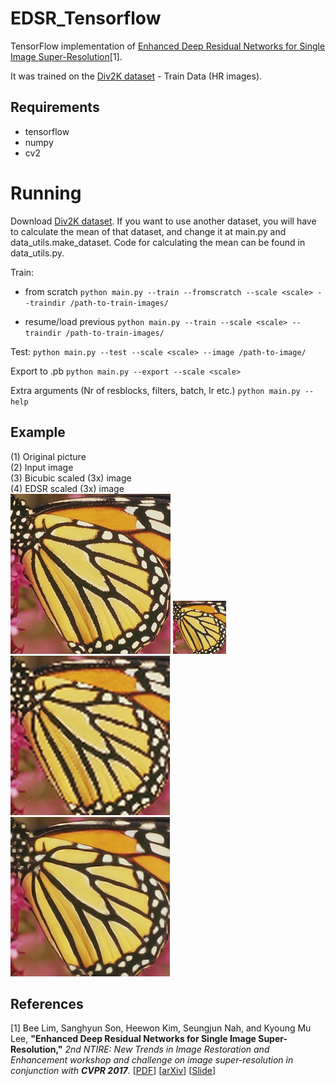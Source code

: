# EDSR_Tensorflow

TensorFlow implementation of [Enhanced Deep Residual Networks for Single Image Super-Resolution](https://arxiv.org/pdf/1707.02921.pdf)[1].

It was trained on the [Div2K dataset](https://data.vision.ee.ethz.ch/cvl/DIV2K/) - Train Data (HR images).

## Requirements
- tensorflow
- numpy
- cv2

# Running

Download [Div2K dataset](https://data.vision.ee.ethz.ch/cvl/DIV2K/). If you want to use another dataset, you will have to calculate the mean of that dataset, and change it at main.py and data_utils.make_dataset. Code for calculating the mean can be found in data_utils.py.

Train:
- from scratch
`python main.py --train --fromscratch --scale <scale> --traindir /path-to-train-images/`

- resume/load previous
`python main.py --train --scale <scale> --traindir /path-to-train-images/`

Test:
`python main.py --test --scale <scale> --image /path-to-image/`

Export to .pb
`python main.py --export --scale <scale>`

Extra arguments (Nr of resblocks, filters, batch, lr etc.)
`python main.py --help`

## Example
(1) Original picture\
(2) Input image\
(3) Bicubic scaled (3x) image\
(4) EDSR scaled (3x) image\
![Alt text](images/original.png?raw=true "Original picture")
![Alt text](images/input.png?raw=true "Input image picture")
![Alt text](images/bicubicOutput.png?raw=true "Bicubic picture")
![Alt text](images/edsrOutput.png?raw=true "EDSR picture")


## References
[1] Bee Lim, Sanghyun Son, Heewon Kim, Seungjun Nah, and Kyoung Mu Lee, **"Enhanced Deep Residual Networks for Single Image Super-Resolution,"** <i>2nd NTIRE: New Trends in Image Restoration and Enhancement workshop and challenge on image super-resolution in conjunction with **CVPR 2017**. </i> [[PDF](http://openaccess.thecvf.com/content_cvpr_2017_workshops/w12/papers/Lim_Enhanced_Deep_Residual_CVPR_2017_paper.pdf)] [[arXiv](https://arxiv.org/abs/1707.02921)] [[Slide](https://cv.snu.ac.kr/research/EDSR/Presentation_v3(release).pptx)]
